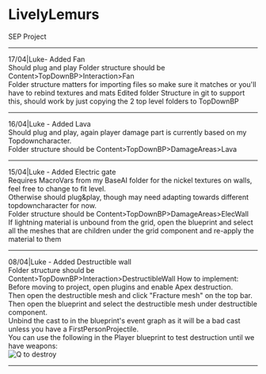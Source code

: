 # LivelyLemurs
SEP Project

---  
17/04|Luke- Added Fan  
Should plug and play
Folder structure should be Content>TopDownBP>Interaction>Fan  
Folder structure matters for importing files so make sure it matches or you'll have to rebind textures and mats
Edited folder Structure in git to support this, should work by just copying the 2 top level folders to TopDownBP

---  
16/04|Luke - Added Lava  
Should plug and play, again player damage part is currently based on my Topdowncharacter.  
Folder structure should be Content>TopDownBP>DamageAreas>Lava

---
15/04|Luke - Added Electric gate  
Requires MacroVars from my BaseAI folder for the nickel textures on walls, feel free to change to fit level.  
Otherwise should plug&play, though may need adapting towards different topdowncharacter for now.   
Folder structure should be Content>TopDownBP>DamageAreas>ElecWall   
If lightning material is unbound from the grid, open the blueprint and select all the meshes that are children under the grid component and re-apply the material to them

---
08/04|Luke - Added Destructible wall  
Folder structure should be Content>TopDownBP>Interaction>DestructibleWall
How to implement:  
Before moving to project, open plugins and enable Apex destruction.   
Then open the destructible mesh and click "Fracture mesh" on the top bar.  
Then open the blueprint and select the destructible mesh under destructible component.  
Unbind the cast to in the blueprint's event graph as it will be a bad cast unless you have a FirstPersonProjectile.  
You can use the following in the Player blueprint to test destruction until we have weapons:  
![Q to destroy](https://i.imgur.com/uemY9Dr.jpg)   

---


